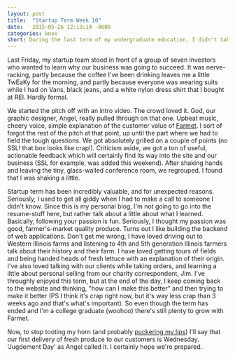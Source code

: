 ```yaml
---
layout: post
title:  "Startup Term Week 10"
date:   2015-05-26 12:13:14 -0600
categories: knox
short: During the last term of my undergraduate education, I didn't take any classes. Instead, I sold locally grown produce to the Galesburg community. Here's a continuation of that story.
---
```


Last Friday, my startup team stood in front of a group of seven investors who wanted to learn why our business was going to succeed. It was nerve-racking, partly because the coffee I've been drinking leaves me a little TwEaKy for the morning, and partly because everyone was wearing suits while I had on Vans, black jeans, and a white nylon dress shirt that I bought at REI. Hardly formal.

We started the pitch off with an intro video. The crowd loved it. God, our graphic designer, Angel, really pulled through on that one. Upbeat music, cheery voice, simple explanation of the customer value of [Farmet](https://www.farmet.co). I sort of forgot the rest of the pitch at that point, up until the part where we had to field the tough questions. We got absolutely grilled on a couple of points (no SSL! that box looks like crap!). Criticism aside, we got a ton of useful, actionable feedback which will certainly find its way into the site and our business (SSL for example, was added this weekend). After shaking hands and leaving the tiny, glass-walled conference room, we regrouped. I found that I was shaking a little.

Startup term has been incredibly valuable, and for unexpected reasons. Seriously, I used to get all giddy when I had to make a call to someone I didn't know. Since this is my personal blog, I'm not going to go into the resume-stuff here, but rather talk about a little about what I learned. Basically, following your passion is fun. Seriously, I thought my passion was good, farmer's-market quality produce. Turns out I like building the backend of web applications. Don't get me wrong, I have loved driving out to Western Illinois farms and listening to 4th and 5th generation Illinois farmers talk about their history and their farm. I have loved getting tours of fields and being handed heads of fresh lettuce with an explanation of their origin. I've also loved talking with our clients while taking orders, and learning a little about personal selling from our charity correspondent, Jim. I've throughly enjoyed this term, but at the end of the day, I keep coming back to the website and thinking, "how can I make this better" and then trying to make it better (PS I think it's crap right now, but it's way less crap than 3 weeks ago and that's what's important). So even though the term has ended and I'm a college graduate (woohoo) there's still plenty to grow with Farmet.

Now, to stop tooting my horn (and probably [puckering my lips](/guitar/2015/05/10/pucker-lips.html)) I'll say that our first delivery of fresh produce to our customers is Wednesday. 'Jugdement Day' as Angel called it. I certainly hope we're prepared.